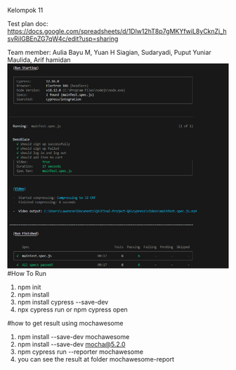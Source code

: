 Kelompok 11

Test plan doc: https://docs.google.com/spreadsheets/d/1Dlw12hT8p7gMKYfwiL8yCknZj_hsvRiIGBEnZG7qW4c/edit?usp=sharing

Team member: Aulia Bayu M, Yuan H Siagian, Sudaryadi, Puput Yuniar Maulida, Arif hamidan
![Alt text](image.png)
#How To Run
1. npm init
2. npm install
3. npm install cypress --save-dev
4. npx cypress run or npm cypress open

#how to get result using mochawesome
1. npm install --save-dev mochawesome
2. npm install --save-dev mocha@5.2.0
3. npm cypress run --reporter mochawesome
4. you can see the result at folder mochawesome-report
